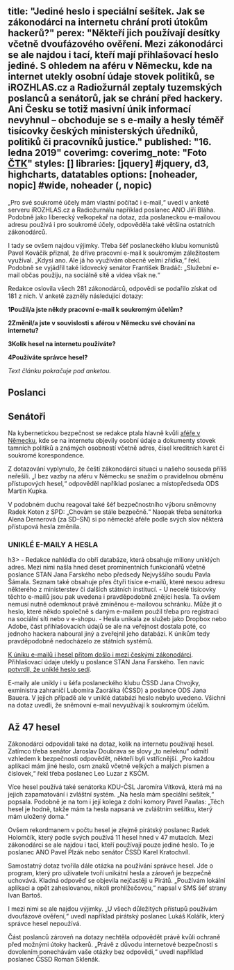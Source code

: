 title: "Jediné heslo i speciální sešítek. Jak se zákonodárci na internetu chrání proti útokům hackerů?"
perex: "Někteří jich používají desítky včetně dvoufázového ověření. Mezi zákonodárci se ale najdou i tací, kteří mají přihlašovací heslo jediné. S ohledem na aféru v Německu, kde na internet utekly osobní údaje stovek politiků, se iROZHLAS.cz a Radiožurnál zeptaly tuzemských poslanců a senátorů, jak se chrání před hackery. Ani Česku se totiž masivní únik informací nevyhnul – obchoduje se s e-maily a hesly téměř tisícovky českých ministerských úředníků, politiků či pracovníků justice."
published: "16. ledna 2019"
coverimg: 
coverimg_note: "Foto <a href='#'>ČTK</a>"
styles: []
libraries: [jquery] #jquery, d3, highcharts, datatables
options: [noheader, nopic] #wide, noheader (, nopic)
---

„Pro své soukromé účely mám vlastní počítač i e-mail,“ uvedl v anketě serveru iROZHLAS.cz a Radiožurnálu například poslanec ANO Jiří Bláha. Podobně jako liberecký velkopekař na dotaz, zda poslaneckou e-mailovou adresu používá i pro soukromé účely, odpověděla také většina ostatních zákonodárců.

I tady se ovšem najdou výjimky. Třeba šéf poslaneckého klubu komunistů Pavel Kováčik přiznal, že dříve pracovní e-mail k soukromým záležitostem využíval. „Kdysi ano. Ale já ho využívám obecně velmi zřídka,“ řekl. Podobně se vyjádřil také lidovecký senátor František Bradáč: „Služební e-mail občas použiju, na sociálně sítě a videa však ne.“

Redakce oslovila všech 281 zákonodárců, odpovědi se podařilo získat od 181 z nich. V anketě zazněly následující dotazy:

<strong>

<span class="cislo">1</span>Použil/a jste někdy pracovní e-mail k soukromým účelům?

<span class="cislo">2</span>Změnil/a jste v souvislosti s aférou v Německu své chování na internetu?

<span class="cislo">3</span>Kolik hesel na internetu používáte?

<span class="cislo">4</span>Používáte správce hesel?

</strong>

*Text článku pokračuje pod anketou.*


<wide><h2>Poslanci</h2><div id="anketa1"></div></wide>




<wide><h2>Senátoři</h2><div id="anketa2"></div></wide>


Na kybernetickou bezpečnost se redakce ptala hlavně kvůli [aféře v Německu](https://www.irozhlas.cz/zpravy-svet/nemecko-parlament-hackersky-utok_1901041000_jak), kde se na internetu objevily osobní údaje a dokumenty stovek tamních politiků a známých osobností včetně adres, čísel kreditních karet či soukromé korespondence.

Z dotazování vyplynulo, že čeští zákonodárci situaci u našeho souseda příliš neřešili. „I bez vazby na aféru v Německu se snažím o pravidelnou obměnu přístupových hesel,“ odpověděl například poslanec a místopředseda ODS Martin Kupka.

V podobném duchu reagoval také šéf bezpečnostního výboru sněmovny Radek Koten z SPD: „Chovám se stále bezpečně.“ Naopak třeba senátorka Alena Dernerová (za SD–SN) si po německé aféře podle svých slov některá přístupová hesla změnila.

<right>
	
<h3>UNIKLÉ E-MAILY A HESLA</h3>h3>
- Redakce nahlédla do obří databáze, která obsahuje miliony uniklých adres. Mezi nimi našla hned deset prominentních funkcionářů včetně poslance STAN Jana Farského nebo předsedy Nejvyššího soudu Pavla Šámala. Seznam také obsahuje přes čtyři tisíce e-mailů, které nesou adresu některého z ministerstev či dalších státních institucí.
- U necelé tisícovky těchto e-mailů jsou pak uvedena i pravděpodobně znějící hesla. Ta ovšem nemusí nutně odemknout právě zmíněnou e-mailovou schránku. Může jít o heslo, které někdo společně s daným e-mailem použil třeba pro registraci na sociální síti nebo v e-shopu.
- Hesla unikala ze služeb jako Dropbox nebo Adobe, část přihlašovacích údajů se ale na veřejnost dostala poté, co jednoho hackera naboural jiný a zveřejnil jeho databázi. K únikům tedy pravděpodobně nedocházelo ze státních systémů.

</left>

[K úniku e-mailů i hesel přitom došlo i mezi českými zákonodárci](https://www.irozhlas.cz/zpravy-domov/hesla-unik-mailu-farsky-hamacek-samal-hackeri-prihlasovaci-udaje_1901150555_cib). Přihlašovací údaje utekly u poslance STAN Jana Farského. Ten navíc [potvrdil, že uniklé heslo sedí](https://www.irozhlas.cz/zpravy-domov/jan-farsky-stan-poslanec-unik-e-mailu-a-hesel-kyberneticka-bezpecnost-hackeri_1901151404_jgr).

E-maily ale unikly i u šéfa poslaneckého klubu ČSSD Jana Chvojky, exministra zahraničí Lubomíra Zaorálka (ČSSD) a poslance ODS Jana Bauera. V jejich případě ale v uniklé databázi heslo nebylo uvedeno. Všichni na dotaz uvedli, že sněmovní e-mail nevyužívají k soukromým účelům.

## Až 47 hesel

Zákonodárci odpovídali také na dotaz, kolik na internetu používají hesel. Zatímco třeba senátor Jaroslav Doubrava se slovy „to neřeknu“ odmítl vzhledem k bezpečnosti odpovědět, někteří byli vstřícnější. „Pro každou aplikaci mám jiné heslo, osm znaků včetně velkých a malých písmen a číslovek,“ řekl třeba poslanec Leo Luzar z KSČM.

Více hesel používá také senátorka KDU-ČSL Jaromíra Vítková, která má na jejich zapamatování i zvláštní systém. „Na hesla mám speciální sešítek,“ popsala. Podobně je na tom i její kolega z dolní komory Pavel Pawlas: „Těch hesel je hodně, takže mám ta hesla napsaná ve zvláštním sešítku, který mám uložený doma.“

Ovšem rekordmanem v počtu hesel je zřejmě pirátský poslanec Radek Holomčík, který podle svých používá 11 hesel hned v 47 mutacích. Mezi zákonodárci se ale najdou i tací, kteří používají pouze jediné heslo. To je poslanec ANO Pavel Plzák nebo senátor ČSSD Karel Kratochvíl.

Samostatný dotaz tvořila dále otázka na používání správce hesel. Jde o program, který pro uživatele tvoří unikátní hesla a zároveň je bezpečně uchovává. Kladná odpověď se objevila nejčastěji u Pirátů. „Používám lokální aplikaci a opět zaheslovanou, nikoli prohlížečovou,“ napsal v SMS šéf strany Ivan Bartoš.

I mezi nimi se ale najdou výjimky. „U všech důležitých přístupů používám dvoufázové ověření,“ uvedl například pirátský poslanec Lukáš Kolářík, který správce hesel nepoužívá.

Část poslanců zároveň na dotazy nechtěla odpovědět právě kvůli ochraně před možnými útoky hackerů. „Právě z důvodu internetové bezpečnosti s dovolením ponechávám vaše otázky bez odpovědi,“ uvedl například poslanec ČSSD Roman Sklenák.